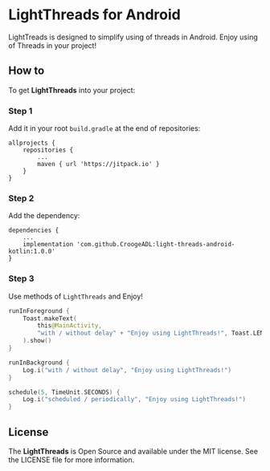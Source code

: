 # LightThreads for Android
LightTreads is designed to simplify using of threads in Android.  Enjoy using of Threads in your project!

## How to

To get **LightThreads** into your project:

### Step 1

Add it in your root `build.gradle` at the end of repositories:
```
allprojects {
    repositories {
        ...
        maven { url 'https://jitpack.io' }
    }
}
```

### Step 2

Add the dependency:
```
dependencies {
    ...
    implementation 'com.github.CroogeADL:light-threads-android-kotlin:1.0.0'
}
```

### Step 3

Use methods of `LightThreads` and Enjoy!

```kotlin
runInForeground {
    Toast.makeText(
        this@MainActivity,
        "with / without delay" + "Enjoy using LightThreads!", Toast.LENGTH_SHORT
    ).show()
}
```

```kotlin
runInBackground {
    Log.i("with / without delay", "Enjoy using LightThreads!")
}
```

```kotlin
schedule(5, TimeUnit.SECONDS) {
    Log.i("scheduled / periodically", "Enjoy using LightThreads!")
}
```

## License

The **LightThreads** is Open Source and available under the MIT license. See the LICENSE file for more information.
